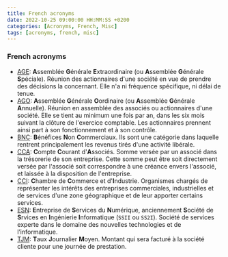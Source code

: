 ```yaml
---
title: French acronyms
date: 2022-10-25 09:00:00 HH:MM:SS +0200
categories: [Acronyms, French, Misc]
tags: [acronyms, french, misc]
---
```


### French acronyms

* [AGE](https://fr.wikipedia.org/wiki/Assembl%C3%A9e_g%C3%A9n%C3%A9rale_extraordinaire): **A**ssemblée **G**énérale **E**xtraordinaire (ou **A**ssemblée **G**énérale **S**péciale). Réunion des actionnaires d'une société en vue de prendre des décisions la concernant. Elle n'a ni fréquence spécifique, ni délai de tenue.
* [AGO](https://fr.wikipedia.org/wiki/Assembl%C3%A9e_g%C3%A9n%C3%A9rale_ordinaire): **A**ssemblée **G**énérale **O**ordinaire (ou **A**ssemblée **G**énérale **A**nnuelle). Réunion en assemblée des associés ou actionnaires d'une société. Elle se tient au minimum une fois par an, dans les six mois suivant la clôture de l'exercice comptable. Les actionnaires prennent ainsi part à son fonctionnement et à son contrôle.
* [BNC](https://fr.wikipedia.org/wiki/Imp%C3%B4t_sur_le_revenu_(France)#B%C3%A9n%C3%A9fices_non_commerciaux_(BNC)): **B**énéfices **N**on **C**ommerciaux. Ils sont une catégorie dans laquelle rentrent principalement les revenus tirés d'une activité libérale.
* [CCA](https://fr.wikipedia.org/wiki/Compte_courant_d%27associ%C3%A9s): **C**ompte **C**ourant d'**A**ssociés. Somme versée par un associé dans la trésorerie de son entreprise. Cette somme peut être soit directement versée par l'associé soit correspondre à une créance envers l'associé, et laissée à la disposition de l'entreprise.
* [CCI](https://fr.wikipedia.org/wiki/Chambre_de_commerce_et_d%27industrie_en_France): **C**hambre de **C**ommerce et d'**I**ndustrie. Organismes chargés de représenter les intérêts des entreprises commerciales, industrielles et de services d'une zone géographique et de leur apporter certains services.
* [ESN](https://fr.wikipedia.org/wiki/Entreprise_de_services_du_num%C3%A9rique): **E**ntreprise de **S**ervices du **N**umérique, anciennement **S**ociété de **S**rvices en **I**ngénierie **I**nformatique (`SSII` ou `SS2I`). Société de services experte dans le domaine des nouvelles technologies et de l’informatique.
* [TJM](https://fr.wikipedia.org/wiki/Taux_journalier_moyen): **T**aux **J**ournalier **M**oyen. Montant qui sera facturé à la société cliente pour une journée de prestation.
